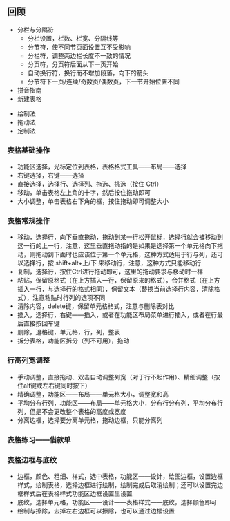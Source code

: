 ## 回顾

 - 分栏与分隔符
   + 分栏设置，栏数、栏宽、分隔线等
   + 分节符，使不同节页面设置互不受影响
   + 分栏符，调整两边栏长度不一致的情况
   + 分页符，分页符后面从下一页开始
   + 自动换行符，换行而不增加段落，向下的箭头
   + 分节符下一页/连续/奇数页/偶数页，下一节开始位置不同
 - 拼音指南
 - 新建表格
  + 绘制法
  + 拖动法
  + 定制法

### 表格基础操作

 - 功能区选择，光标定位到表格，表格格式工具——布局——选择
 - 右键选择，右键——选择
 - 直接选择，选择行、选择列、拖选、挑选（按住 Ctrl）
 - 移动，单击表格左上角的十字，然后按住拖动即可
 - 大小调整，单击表格右下角的框，按住拖动即可调整大小

### 表格常规操作

 - 移动，选择行，向下垂直拖动，拖动到某一行松开鼠标，选择行就会被移动到这一行的上一行，注意，这里垂直拖动指的是如果是选择第一个单元格向下拖动，则拖动到下面时也应该位于第一个单元格，这种方式适用于行与列，还可以选择行，按 shift+alt+上/下 来移动行，注意，这种方式只能移动行
 - 复制，选择行，按住Ctrl进行拖动即可，这里的拖动要求与移动时一样
 - 粘贴，保留原格式（在上方插入一行，保留原来的格式），合并格式（在上方插入一行，与选择行的格式相同），保留文本（替换当前选择行内容，清除格式），注意粘贴时行列的选项不同
 - 清除内容，delete键，保留单元格格式，注意与删除表对比
 - 插入，选择行，右键——插入，或者在功能区布局菜单进行插入，或者在行最后直接按回车键
 - 删除，退格键，单元格，行，列，整表
 - 拆分表格，功能区拆分（列不可用），拖动

### 行高列宽调整

 - 手动调整，直接拖动、双击自动调整列宽（对于行不起作用）、精细调整（按住alt键或左右键同时按下）
 - 精确调整，功能区——布局——单元格大小，调整宽和高
 - 平均分布行列，功能区——布局——单元格大小，分布行分布列，平均分布行列，但是不会更改整个表格的高度或宽度
 - 分离边框，选择要分离单元格，拖动边框，只能分离列

### 表格练习——借款单

### 表格边框与底纹

 - 边框，颜色、粗细、样式，选中表格，功能区——设计，绘图边框，设置边框样式，绘制表格，选择边框进行绘制，绘制完成后取消绘制；还可以设置完边框样式后在表格样式功能区边框设置里设置
 - 底纹，选择单元格，功能区——设计——表格样式——底纹，选择颜色即可
 - 绘制与擦除，去掉左右边框可以擦除，也可以通过边框设置
